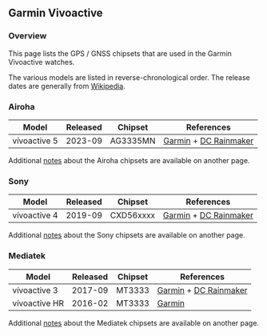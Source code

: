## Garmin Vivoactive

### Overview

This page lists the GPS / GNSS chipsets that are used in the Garmin Vivoactive watches.

The various models are listed in reverse-chronological order. The release dates are generally from [Wikipedia](https://en.wikipedia.org/wiki/Garmin_Forerunner#Release_history).



### Airoha

| Model                       | Released   | Chipset | References |
| --------------------------- | ---------- | ---------- | ---------- |
| vívoactive 5 | 2023-09 | AG3335MN | [Garmin](https://www8.garmin.com/manuals/webhelp/GUID-5D183A14-BB43-4A9B-B441-5F824214CE40/EN-US/GUID-783E2C4A-85FB-4E82-946E-16003B9B599A.html) + [DC Rainmaker](https://www.dcrainmaker.com/2023/09/garmin-vivoactive-5-in-depth-review-now-with-an-amoled-display.html) |

Additional [notes](../../../chipsets/airoha/devices.md) about the Airoha chipsets are available on another page.



### Sony

| Model        | Released | Chipset   | References                                                   |
| ------------ | -------- | --------- | ------------------------------------------------------------ |
| vívoactive 4 | 2019-09  | CXD56xxxx | [Garmin](https://www8.garmin.com/manuals/webhelp/vivoactive4_4S/EN-US/GUID-783E2C4A-85FB-4E82-946E-16003B9B599A.html) + [DC Rainmaker](https://www.dcrainmaker.com/2020/02/garmin-vivoactive-4-gps-smartwatch-in-depth-review.html) |

Additional [notes](../../../chipsets/sony/devices.md) about the Sony chipsets are available on another page.



### Mediatek

| Model         | Released | Chipset | References                                                   |
| ------------- | -------- | ------- | ------------------------------------------------------------ |
| vívoactive 3  | 2017-09  | MT3333  | [Garmin](https://www8.garmin.com/manuals/webhelp/vivoactive3/EN-US/GUID-A8048FBA-ABB9-4786-B888-303A20574D68.html) + [DC Rainmaker](https://www.dcrainmaker.com/2017/08/garmin-vivoactive-3-everything-you-need-to-know.html) |
| vívoactive HR | 2016-02  | MT3333  | [Garmin](https://www8.garmin.com/manuals/webhelp/vivoactivehr/EN-US/GUID-783E2C4A-85FB-4E82-946E-16003B9B599A.html) |

Additional [notes](../../../chipsets/mediatek/devices.md) about the Mediatek chipsets are available on another page.


